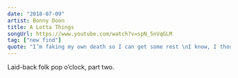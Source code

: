 ```yaml
---
date: "2018-07-09"
artist: Bonny Doon
title: A Lotta Things
songUrl: https://www.youtube.com/watch?v=spN_5nVqGLM
tag: ["new find"]
quote: "I’m faking my own death so I can get some rest \nI know, I thought of everything \nAnd I should be happy, but I’m not \nAnd I should be grateful, I know, but I’m not"
---
```


Laid-back folk pop o’clock, part two.